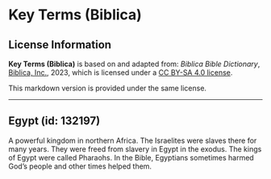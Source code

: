 # Key Terms (Biblica)

## License Information

**Key Terms (Biblica)** is based on and adapted from: _Biblica Bible Dictionary_, [Biblica, Inc.](https://www.biblica.com/), 2023, which is licensed under a [CC BY-SA 4.0 license](https://creativecommons.org/licenses/by-sa/4.0/legalcode.en).

This markdown version is provided under the same license.



--------------------------------

## Egypt (id: 132197)

A powerful kingdom in northern Africa. The Israelites were slaves there for many years. They were freed from slavery in Egypt in the exodus. The kings of Egypt were called Pharaohs. In the Bible, Egyptians sometimes harmed God’s people and other times helped them.


